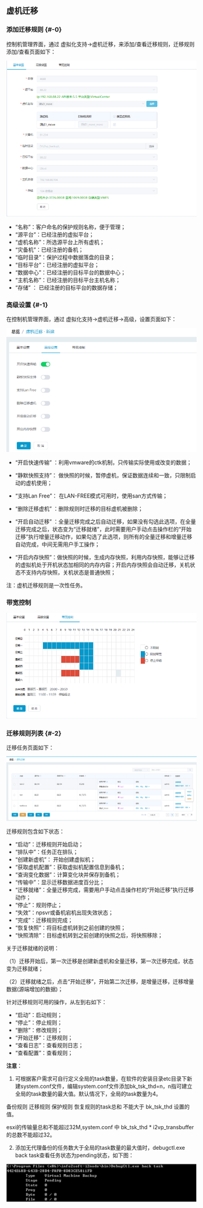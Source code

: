 ## 虚机迁移

### 添加迁移规则 {#-0}

控制机管理界面，通过 虚拟化支持-&gt;虚机迁移，来添加/查看迁移规则，迁移规则添加/查看页面如下：

![说明: 1](/assets/V7.1.2019011509.png)

*   “名称”：客户命名的保护规则名称，便于管理；
*   “源平台”：已经注册的虚拟平台；
*   “虚机名称”：所选源平台上所有虚机；
*   “灾备机”：已经注册的备机；
*   “临时目录”：保护过程中数据落盘的目录；
*   “目标平台”：已经注册的虚拟平台；
*   “数据中心”：已经注册的目标平台的数据中心；
*   “主机名称”：已经注册的目标平台主机名称；
*   “存储” ： 已经注册的目标平台的数据存储；

### 高级设置 {#-1}

在控制机管理界面，通过 虚拟化支持-&gt;虚机迁移-&gt;高级，设置页面如下：

![说明: 1](/assets/V7.120190325122515.png)

* “开启快速传输” ：利用vmware的ctk机制，只传输实际使用或改变的数据；

* “静默快照支持”： 做快照的时候，暂停虚机，保证数据连续和一致，只限制启动的虚机使用；

* “支持Lan Free”： 在LAN-FREE模式可用时，使用san方式传输；

* “删除迁移虚机” ：删除规则时迁移的目标虚机被删除；

* “开启自动迁移” ：全量迁移完成之后自动迁移，如果没有勾选此选项，在全量迁移完成之后，状态变为“迁移就绪”，此时需要用户手动点击操作栏的“开始迁移”执行增量迁移动作，如果勾选了此选项，则所有的全量迁移和增量迁移自动完成，中间无需用户手工操作；

* “开启内存快照”：做快照的时候，生成内存快照，利用内存快照，能够让迁移的虚拟机处于开机状态加相同的内存内容；开启内存快照会自动迁移，关机状态不支持内存快照，关机状态是普通快照；

注：虚机迁移规则是一次性任务。


### 带宽控制

![说明: 1](/assets/V7.1.2019011511.png)

### 迁移规则列表 {#-2}

迁移任务页面如下：


![说明: 1](/assets/V7.1.2019011512.png)

迁移规则包含如下状态：

*   “启动”：迁移规则开始启动；
*   “排队中”：任务正在排队；
*   “创建新虚机”： 开始创建虚拟机；
*   “获取虚机配置”：获取虚拟机配置信息到备机；
*   “查询变化数据”：计算变化块并保存到备机；
*   “传输中”：显示迁移数据进度百分比；
*   “迁移就绪”：全量迁移完成，需要用户手动点击操作栏的“开始迁移”执行迁移动作；
*   “停止”：规则停止；
*   “失效”：npsvr或备机宕机出现失效状态；
*   “完成”：迁移规则完成；
*   “恢复快照”：将目标虚机转到之前创建的快照；
*   “快照清除”：目标虚机转到之前创建的快照之后，将快照移除；

关于迁移就绪的说明：

（1）迁移开始后，第一次迁移是创建新虚机和全量迁移，第一次迁移完成，状态变为迁移就绪；

（2）迁移就绪之后，点击“开始迁移”，开始第二次迁移，是增量迁移，迁移增量数据(源端增加的数据)；

针对迁移规则可用的操作，从左到右如下：

*   “启动”：启动规则；
*   “停止”：停止规则；
*   “删除”：修改规则；
*   “开始迁移”：迁移规则；
*   “查看日志”：查看规则日志；
*   “查看配置”：查看规则；

**注意**：

1.  可根据客户需求可自行定义全局的task数量，在软件的安装目录etc目录下新建system.conf文件，编辑system.conf文件添加bk_tsk_thd=n，n指可建立全局的task数量的最大值。默认情况下，全局的task数量为4。

   备份规则 迁移规则 保护规则 恢复规则的task总和 不能大于 bk_tsk_thd 设置的值。
   
   esxi的传输量总和不能超过32M,system.conf  中  bk_tsk_thd * i2vp_transbuffer 的总数不能超过32。

2.  添加无代理备份的任务数大于全局的task数量的最大值时，debugctl.exe back task查看任务状态为pending状态，如下图：

![说明: 3](/assets/V6.036973.png)
